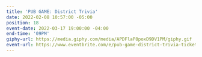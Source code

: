```yaml
---
title: 'PUB GAME: District Trivia'
date: 2022-02-08 10:57:00 -05:00
position: 18
event-date: 2022-03-17 19:00:00 -04:00
end-time: '09PM'
giphy-url: https://media.giphy.com/media/APDFlaP8poxD9DV1PM/giphy.gif
event-url: https://www.eventbrite.com/e/pub-game-district-trivia-tickets-265150110117
---
```


